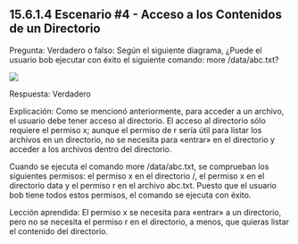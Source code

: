 ## 15.6.1.4 Escenario #4 - Acceso a los Contenidos de un Directorio
Pregunta: Verdadero o falso: Según el siguiente diagrama, ¿Puede el usuario bob ejecutar con éxito el siguiente comando: more /data/abc.txt?

![](https://ndg-content-dev.s3.amazonaws.com/media/images/15.7.1.4_1.png)

Respuesta: Verdadero

Explicación: Como se mencionó anteriormente, para acceder a un archivo, el usuario debe tener acceso al directorio. El acceso al directorio sólo requiere el permiso x; aunque el permiso de r sería útil para listar los archivos en un directorio, no se necesita para «entrar» en el directorio y acceder a los archivos dentro del directorio.

Cuando se ejecuta el comando more /data/abc.txt, se comprueban los siguientes permisos: el permiso x en el directorio /, el permiso x en el directorio data y el permiso r en el archivo abc.txt. Puesto que el usuario bob tiene todos estos permisos, el comando se ejecuta con éxito.

Lección aprendida: El permiso x se necesita para «entrar» a un directorio, pero no se necesita el permiso r en el directorio, a menos, que quieras listar el contenido del directorio.

